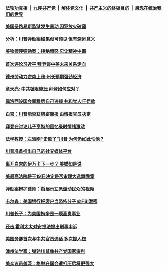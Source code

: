 

####  [法轮功真相](../../../../basic/blob/master/README.md?t=02081101) &nbsp;|&nbsp; [九评共产党](../../../../9ping.md/blob/master/README.md?t=02081101) &nbsp;|&nbsp; [解体党文化](../../../../jtdwh.md/blob/master/README.md?t=02081101)  &nbsp;|&nbsp; [共产主义的终极目的](../../../../gczydzjmd.md/blob/master/README.md?t=02081101) &nbsp;|&nbsp; [魔鬼在统治我们的世界](../../../../mgztzwmdsj.md/blob/master/README.md?t=02081101) 

#### [美国圣路易斯监狱发生暴动 囚犯放火破窗](../pages/soh6/472106.md?t=02081101) 
#### [分析：川普弹劾案结果似可预见 但有深远意义](../pages/soh6/472145.md?t=02081101) 
#### [美牧师评弹劾案：拒绝愤怒 它让精神中毒](../pages/soh6/472139.md?t=02081101) 
#### [首次评论习近平 拜登谈中美未来关系走向](../pages/soh6/472130.md?t=02081101) 
#### [德州劳动力逆势上涨 州长预期强劲经济](../pages/soh6/472076.md?t=02081101) 
#### [章天亮: 中共极限施压 拜登如何应对？](../pages/soh6/472115.md?t=02081101) 
#### [佩洛西设国会章程后自己违规 共和党人吁罚款](../pages/soh6/472094.md?t=02081101) 
#### [白宫：川普能否获机密简报 由情报官员决定](../pages/soh6/472073.md?t=02081101) 
#### [拜登在讨论儿子亨特的回忆录时情绪激动](../pages/soh6/472064.md?t=02081101) 
#### [法学教授：左派刚“击败了”川普 为何仍如此怕他？](../pages/soh6/471950.md?t=02081101) 
#### [川普准备推出自己的社交媒体平台](../pages/soh6/472061.md?t=02081101) 
#### [离开白宫的伊万卡下一步？ 美媒如是说](../pages/soh6/471941.md?t=02081101) 
#### [美最高法院将于19日决定是否审理大选舞弊案](../pages/soh6/471932.md?t=02081101) 
#### [弹劾案辩护律师：将展示左派煽动民众的视频](../pages/soh6/471881.md?t=02081101) 
#### [卡尔森：美国银行把客户当恐怖分子 向FBI泄密](../pages/soh6/471887.md?t=02081101) 
#### [川普长子：为美国抗争是一项高贵事业](../pages/soh6/471830.md?t=02081101) 
#### [还击 霍利太太对安提法提出刑事申诉](../pages/soh6/471884.md?t=02081101) 
#### [美国务卿首次与中共官员通话 多次提人权](../pages/soh6/471821.md?t=02081101) 
#### [澳州法学家：弹劾川普像共产党国家审判](../pages/soh6/471809.md?t=02081101) 
#### [美众议员盖茨：格林在国会遭打压后将更强大](../pages/soh6/471803.md?t=02081101) 
